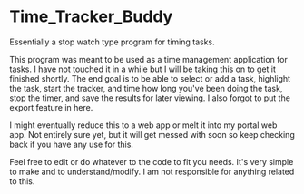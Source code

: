# Time_Tracker_Buddy
Essentially a stop watch type program for timing tasks.

This program was meant to be used as a time management application for tasks.  I have not touched it in a while but I will be taking this on to get it finished shortly.  The end goal is to be able to select or add a task, highlight the task, start the tracker, and time how long you've been doing the task, stop the timer, and save the results for later viewing.  I also forgot to put the export feature in here.  

I might eventually reduce this to a web app or melt it into my portal web app.  Not entirely sure yet, but it will get messed with soon so keep checking back if you have any use for this.

Feel free to edit or do whatever to the code to fit you needs.  It's very simple to make and to understand/modify.  I am not responsible for anything related to this.
